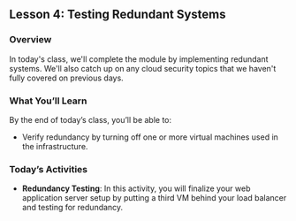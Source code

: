 ## Lesson 4: Testing Redundant Systems 
 
### Overview

In today's class, we'll complete the module by implementing redundant systems. We'll also catch up on any cloud security topics that we haven't fully covered on previous days.


### What You’ll Learn
 
By the end of today’s class, you’ll be able to:
 
- Verify redundancy by turning off one or more virtual machines used in the infrastructure.


### Today’s Activities

* **Redundancy Testing**: In this activity, you will finalize your web application server setup by putting a third VM behind your load balancer and testing for redundancy.
